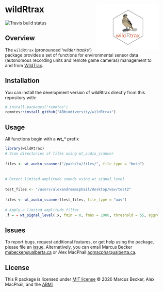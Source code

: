 
# wildRtrax <img src="man/figures/hex-logo-pipit.png" width="40%" align="right" />

<!-- badges: start -->

[![Travis build
status](https://travis-ci.com/ABbiodiversity/wildRtrax.svg?branch=master)](https://travis-ci.com/ABbiodiversity/wildRtrax)
<!-- badges: end -->

## Overview

The `wildRtrax` (pronounced *‘wilder tracks’*) package provides a set of
functions for environmental sensor data (autonomous recording units and
remote game cameras) management to and from
[WildTrax](https://www.wildtrax.ca/home.html).

## Installation

You can install the development version of wildRtrax directly from this
repository with:

``` r
# install.packages("remotes")
remotes::install_github("ABbiodiversity/wildRtrax")
```

## Usage

All functions begin with a **wt_*** prefix 

``` r
library(wildRtrax)
# Scan directories of files using wt_audio_scanner

files <- wt_audio_scanner("/path/to/files/", file_type = "both")


# Detect limited amplitude sounds using wt_signal_level

test_files <- "/users/alexandremacphail/desktop/wav/test2"

files <- wt_audio_scanner(test_files, file_type = "wav")

# Apply a limited amplitude filter
.f = ~ wt_signal_level(.x, fmin = 0, fmax = 2000, threshold = 55, aggregate = 10))) 
```

## Issues

To report bugs, request additional features, or get help using the
package, please file an
[issue](https://github.com/ABbiodiversity/wildRtrax/issues).
Alternatively, you can email
Marcus Becker <mabecker@ualberta.ca> or Alex MacPhail <agmacpha@ualberta.ca>.

## License

This R package is licensed under [MIT
license](https://github.com/ABbiodiversity/wildRtrax/blob/master/LICENSE)
© 2020 Marcus Becker, Alex MacPhail, and the
[ABMI](http://https://abmi.ca/home.html)
